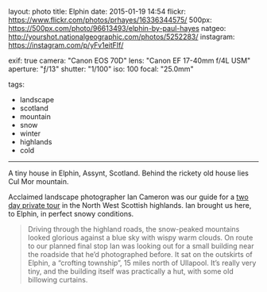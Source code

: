 layout: photo
title: Elphin
date: 2015-01-19 14:54
flickr: https://www.flickr.com/photos/prhayes/16336344575/
500px: https://500px.com/photo/96613493/elphin-by-paul-hayes
natgeo: http://yourshot.nationalgeographic.com/photos/5252283/
instagram: https://instagram.com/p/yFv1eitFIf/

exif: true
camera: "Canon EOS 70D"
lens: "Canon EF 17-40mm f/4L USM"
aperture: "ƒ/13"
shutter: "1/100"
iso: 100
focal: "25.0mm"

tags:
  - landscape
  - scotland
  - mountain
  - snow
  - winter
  - highlands
  - cold
---

A tiny house in Elphin, Assynt, Scotland. Behind the rickety old house lies Cul Mor mountain.

Acclaimed landscape photographer Ian Cameron was our guide for a [two day private tour](http://sam-and-paul.com/2015/01/landscape-photography-scottish-highlands/3/) in the North West Scottish highlands. Ian brought us here, to Elphin, in perfect snowy conditions.

> Driving through the highland roads, the snow-peaked mountains looked glorious against a blue sky with wispy warm clouds. On route to our planned final stop Ian was looking out for a small building near the roadside that he’d photographed before. It sat on the outskirts of Elphin, a “crofting township”, 15 miles north of Ullapool. It’s really very tiny, and the building itself was practically a hut, with some old billowing curtains.
